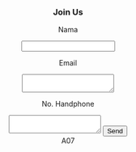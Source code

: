 <html>
<header>
    <body>
    <div class="contact-form">
        <h3 class="section-title">Join Us</h3>
        <p>Nama</p>
        <input>
        <p>Email</p>
        <textarea></textarea>
        <p>No. Handphone</p>
        <textarea></textarea>
        <input class="contact-submit" type="submit" value="Send">
      </div>
    </div>
    <div class="footer">
      <div class="footer-logo">A07</div>
    </div>
    </body>
</header>
</html>
